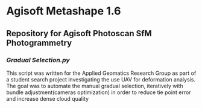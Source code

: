 #  Agisoft Metashape 1.6
## Repository for Agisoft Photoscan SfM Photogrammetry 

### _Gradual Selection.py_ 
This script was written for the Applied Geomatics Research Group as part of a student search project investigating the use UAV for deformation analysis. The goal was to automate the manual gradual selection, iteratively with bundle adjustment(cameras optimization)  in order to reduce tie point error and increase dense cloud quality

